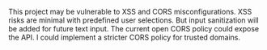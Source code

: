 This project may be vulnerable to XSS and CORS misconfigurations. 
XSS risks are minimal with predefined user selections. 
But input sanitization will be added for future text input. 
The current open CORS policy could expose the API. 
I could implement a stricter CORS policy for trusted domains.